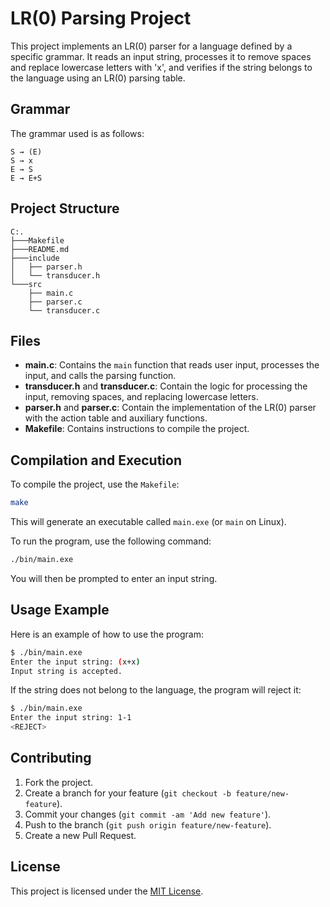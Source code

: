 
# LR(0) Parsing Project

This project implements an LR(0) parser for a language defined by a specific grammar. It reads an input string, processes it to remove spaces and replace lowercase letters with 'x', and verifies if the string belongs to the language using an LR(0) parsing table.

## Grammar

The grammar used is as follows:

```
S → (E)
S → x
E → S
E → E+S
```

## Project Structure

```
C:.
├───Makefile
├───README.md
├───include
│   ├── parser.h
│   └── transducer.h
└───src
    ├── main.c
    ├── parser.c
    └── transducer.c
```

## Files

- **main.c**: Contains the `main` function that reads user input, processes the input, and calls the parsing function.
- **transducer.h** and **transducer.c**: Contain the logic for processing the input, removing spaces, and replacing lowercase letters.
- **parser.h** and **parser.c**: Contain the implementation of the LR(0) parser with the action table and auxiliary functions.
- **Makefile**: Contains instructions to compile the project.

## Compilation and Execution

To compile the project, use the `Makefile`:

```sh
make
```

This will generate an executable called `main.exe` (or `main` on Linux).

To run the program, use the following command:

```sh
./bin/main.exe
```

You will then be prompted to enter an input string.

## Usage Example

Here is an example of how to use the program:

```sh
$ ./bin/main.exe
Enter the input string: (x+x)
Input string is accepted.
```

If the string does not belong to the language, the program will reject it:

```sh
$ ./bin/main.exe
Enter the input string: 1-1
<REJECT>
```

## Contributing

1. Fork the project.
2. Create a branch for your feature (`git checkout -b feature/new-feature`).
3. Commit your changes (`git commit -am 'Add new feature'`).
4. Push to the branch (`git push origin feature/new-feature`).
5. Create a new Pull Request.

## License

This project is licensed under the [MIT License](LICENSE).
